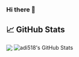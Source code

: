 ### Hi there 👋

<!--
**adi518/adi518** is a ✨ _special_ ✨ repository because its `README.md` (this file) appears on your GitHub profile.

Here are some ideas to get you started:

- 🔭 I’m currently working on ...
- 🌱 I’m currently learning ...
- 👯 I’m looking to collaborate on ...
- 🤔 I’m looking for help with ...
- 💬 Ask me about ...
- 📫 How to reach me: ...
- 😄 Pronouns: ...
- ⚡ Fun fact: ...
-->

## 📈 GitHub Stats
<span>
  <img align="center" src="https://github-readme-stats.vercel.app/api/top-langs/?username=adi518&theme=midnight-purple&hide=html,typescript" />
</span>
<span>
  <img align="center" src="https://github-readme-stats.vercel.app/api?username=adi518&show_icons=true&line_height=27&count_private=true&theme=midnight-purple" alt="adi518's GitHub Stats" />
</span>
